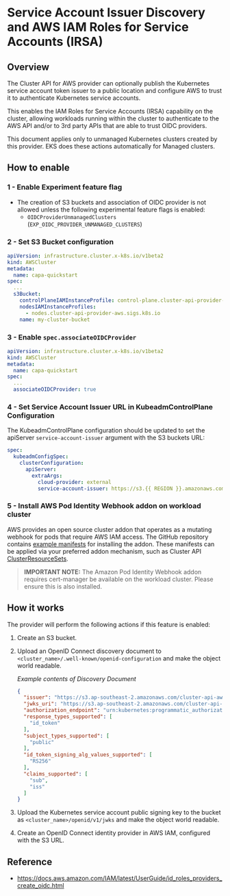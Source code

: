 # Service Account Issuer Discovery and AWS IAM Roles for Service Accounts (IRSA)

## Overview

The Cluster API for AWS provider can optionally publish the Kubernetes service account token issuer to a public location
and configure AWS to trust it to authenticate Kubernetes service accounts. 

This enables the IAM Roles for Service Accounts (IRSA) capability on the cluster, allowing workloads running within the
cluster to authenticate to the AWS API and/or to 3rd party APIs that are able to trust OIDC providers.

This document applies only to unmanaged Kubernetes clusters created by this provider. EKS does these actions automatically for
Managed clusters.

## How to enable

### 1 - Enable Experiment feature flag

* The creation of S3 buckets and association of OIDC provider is not allowed unless the following experimental feature flags is enabled:
    * `OIDCProviderUnmanagedClusters` (`EXP_OIDC_PROVIDER_UNMANAGED_CLUSTERS`)

### 2 - Set S3 Bucket configuration

```yaml
apiVersion: infrastructure.cluster.x-k8s.io/v1beta2
kind: AWSCluster
metadata:
  name: capa-quickstart
spec:
  ...
  s3Bucket:
    controlPlaneIAMInstanceProfile: control-plane.cluster-api-provider-aws.sigs.k8s.io
    nodesIAMInstanceProfiles:
      - nodes.cluster-api-provider-aws.sigs.k8s.io
    name: my-cluster-bucket
```

### 3 - Enable `spec.associateOIDCProvider`

```yaml
apiVersion: infrastructure.cluster.x-k8s.io/v1beta2
kind: AWSCluster
metadata:
  name: capa-quickstart
spec:
  ...
  associateOIDCProvider: true
```


### 4 - Set Service Account Issuer URL in KubeadmControlPlane Configuration

The KubeadmControlPlane configuration should be updated to set the apiServer `service-account-issuer` argument with the S3 buckets URL:

```yaml
spec:
  kubeadmConfigSpec:
    clusterConfiguration:
      apiServer:
        extraArgs:
          cloud-provider: external
          service-account-issuer: https://s3.{{ REGION }}.amazonaws.com/cluster-api-aws-provider-{{ CLUSTER_NAME }}/{{ CLUSTER_NAME }}
```

### 5 - Install AWS Pod Identity Webhook addon on workload cluster

AWS provides an open source cluster addon that operates as a mutating webhook for pods that require AWS IAM access.
The GitHub repository contains [example manifests](https://github.com/aws/amazon-eks-pod-identity-webhook/tree/master/deploy) for installing the addon.
These manifests can be applied via your preferred addon mechanism, such as Cluster API [ClusterResourceSets](https://cluster-api.sigs.k8s.io/tasks/experimental-features/cluster-resource-set).

>**IMPORTANT NOTE:**
> The Amazon Pod Identity Webhook addon requires cert-manager be available on the workload cluster. Please ensure this is also installed.

## How it works

The provider will perform the following actions if this feature is enabled:

1. Create an S3 bucket.
2. Upload an OpenID Connect discovery document to `<cluster_name>/.well-known/openid-configuration` and make the object world readable.

    *Example contents of Discovery Document*
    ```json
    {
      "issuer": "https://s3.ap-southeast-2.amazonaws.com/cluster-api-aws-provider-capa-quickstart-example-com/capa-quickstart",
      "jwks_uri": "https://s3.ap-southeast-2.amazonaws.com/cluster-api-aws-provider-capa-quickstart-example-com/capa-quickstart/openid/v1/jwks",
      "authorization_endpoint": "urn:kubernetes:programmatic_authorization",
      "response_types_supported": [
        "id_token"
      ],
      "subject_types_supported": [
        "public"
      ],
      "id_token_signing_alg_values_supported": [
        "RS256"
      ],
      "claims_supported": [
        "sub",
        "iss"
      ]
    }
    ```

3. Upload the Kubernetes service account public signing key to the bucket as `<cluster_name>/openid/v1/jwks` and make the object world readable.
4. Create an OpenID Connect identity provider in AWS IAM, configured with the S3 URL.

## Reference

* https://docs.aws.amazon.com/IAM/latest/UserGuide/id_roles_providers_create_oidc.html
